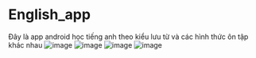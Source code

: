 # English_app
Đây là app android học tiếng anh theo kiểu lưu từ và các hình thức ôn tập khác nhau
![image](https://github.com/nguyenthaihoa123/English_app/assets/94378718/1323c677-0703-4ec0-810a-52a933a03af5) ![image](https://github.com/nguyenthaihoa123/English_app/assets/94378718/342c978f-eb6f-4558-b8c1-a507bbf54464)
![image](https://github.com/nguyenthaihoa123/English_app/assets/94378718/2befaa38-5146-4cf7-a27a-c56604118225) ![image](https://github.com/nguyenthaihoa123/English_app/assets/94378718/0bac4455-d617-4a75-9181-cc494034e4de)



